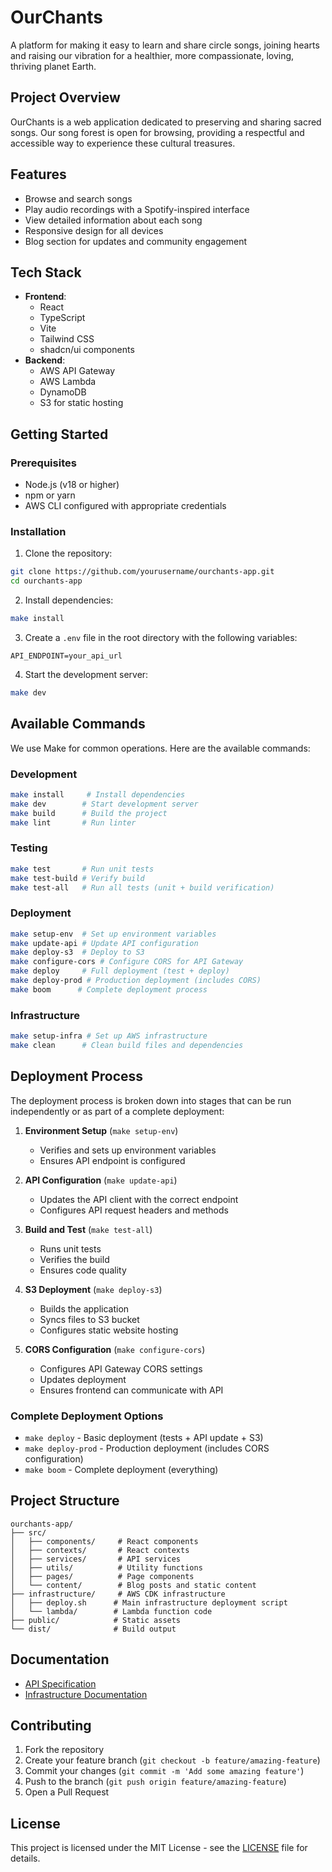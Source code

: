 # OurChants

A platform for making it easy to learn and share circle songs, joining hearts and raising our vibration for a healthier, more compassionate, loving, thriving planet Earth.

## Project Overview

OurChants is a web application dedicated to preserving and sharing sacred songs. Our song forest is open for browsing, providing a respectful and accessible way to experience these cultural treasures.

## Features

- Browse and search songs
- Play audio recordings with a Spotify-inspired interface
- View detailed information about each song
- Responsive design for all devices
- Blog section for updates and community engagement

## Tech Stack

- **Frontend**: 
  - React
  - TypeScript
  - Vite
  - Tailwind CSS
  - shadcn/ui components
- **Backend**:
  - AWS API Gateway
  - AWS Lambda
  - DynamoDB
  - S3 for static hosting

## Getting Started

### Prerequisites

- Node.js (v18 or higher)
- npm or yarn
- AWS CLI configured with appropriate credentials

### Installation

1. Clone the repository:
```bash
git clone https://github.com/yourusername/ourchants-app.git
cd ourchants-app
```

2. Install dependencies:
```bash
make install
```

3. Create a `.env` file in the root directory with the following variables:
```
API_ENDPOINT=your_api_url
```

4. Start the development server:
```bash
make dev
```

## Available Commands

We use Make for common operations. Here are the available commands:

### Development
```bash
make install     # Install dependencies
make dev        # Start development server
make build      # Build the project
make lint       # Run linter
```

### Testing
```bash
make test       # Run unit tests
make test-build # Verify build
make test-all   # Run all tests (unit + build verification)
```

### Deployment
```bash
make setup-env  # Set up environment variables
make update-api # Update API configuration
make deploy-s3  # Deploy to S3
make configure-cors # Configure CORS for API Gateway
make deploy     # Full deployment (test + deploy)
make deploy-prod # Production deployment (includes CORS)
make boom      # Complete deployment process
```

### Infrastructure
```bash
make setup-infra # Set up AWS infrastructure
make clean      # Clean build files and dependencies
```

## Deployment Process

The deployment process is broken down into stages that can be run independently or as part of a complete deployment:

1. **Environment Setup** (`make setup-env`)
   - Verifies and sets up environment variables
   - Ensures API endpoint is configured

2. **API Configuration** (`make update-api`)
   - Updates the API client with the correct endpoint
   - Configures API request headers and methods

3. **Build and Test** (`make test-all`)
   - Runs unit tests
   - Verifies the build
   - Ensures code quality

4. **S3 Deployment** (`make deploy-s3`)
   - Builds the application
   - Syncs files to S3 bucket
   - Configures static website hosting

5. **CORS Configuration** (`make configure-cors`)
   - Configures API Gateway CORS settings
   - Updates deployment
   - Ensures frontend can communicate with API

### Complete Deployment Options

- `make deploy` - Basic deployment (tests + API update + S3)
- `make deploy-prod` - Production deployment (includes CORS configuration)
- `make boom` - Complete deployment (everything)

## Project Structure

```
ourchants-app/
├── src/
│   ├── components/     # React components
│   ├── contexts/       # React contexts
│   ├── services/       # API services
│   ├── utils/          # Utility functions
│   ├── pages/          # Page components
│   └── content/        # Blog posts and static content
├── infrastructure/     # AWS CDK infrastructure
│   ├── deploy.sh      # Main infrastructure deployment script
│   └── lambda/        # Lambda function code
├── public/            # Static assets
└── dist/              # Build output
```

## Documentation

- [API Specification](SPECIFICATION.md)
- [Infrastructure Documentation](infrastructure/README.md)

## Contributing

1. Fork the repository
2. Create your feature branch (`git checkout -b feature/amazing-feature`)
3. Commit your changes (`git commit -m 'Add some amazing feature'`)
4. Push to the branch (`git push origin feature/amazing-feature`)
5. Open a Pull Request

## License

This project is licensed under the MIT License - see the [LICENSE](LICENSE) file for details.
